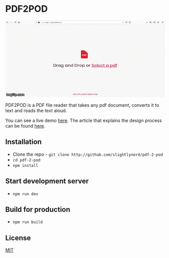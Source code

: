 # PDF2POD

![App Demo](src/assets/demo.gif)

PDF2POD is a PDF file reader that takes any pdf document, converts it to text and reads the text aloud.

You can see a live demo [here](http://pdf-2-pod.netlify.com). The article that explains the design process can be found [here](http://www.slightlynerd.com/journal/1561984220383/voice-enabled-web-apps--introduction-to-the-speech-synthesis-api).

## Installation

* Clone the repo - ```git clone http://github.com/slightlynerd/pdf-2-pod```
* ``` cd pdf-2-pod ```
* ``` npm install ```

## Start development server

* ``` npm run dev ```

## Build for production

* ``` npm run build ```

## License

[MIT](LICENSE.md)